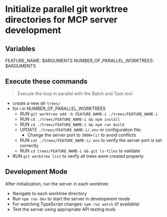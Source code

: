 # Initialize parallel git worktree directories for MCP server development

## Variables

FEATURE_NAME: $ARGUMENTS
NUMBER_OF_PARALLEL_WORKTREES: $ARGUMENTS

## Execute these commands

> Execute the loop in parallel with the Batch and Task tool

- create a new dir `trees/`
- for i in NUMBER_OF_PARALLEL_WORKTREES
    - RUN `git worktree add -b FEATURE_NAME-i ./trees/FEATURE_NAME-i`
    - RUN `cd ./trees/FEATURE_NAME-i && npm install`
    - RUN `cd ./trees/FEATURE_NAME-i && npm run build`
    - UPDATE `./trees/FEATURE_NAME-i/.env` or configuration file:
        - Change the server port to `3000+(i)` to avoid conflicts
    - RUN `cat ./trees/FEATURE_NAME-i/.env` to verify the server port is set correctly
    - RUN `cd trees/FEATURE_NAME-i && git ls-files` to validate
- RUN `git worktree list` to verify all trees were created properly

## Development Mode

After initialization, run the server in each worktree:

- Navigate to each worktree directory
- Run `npm run dev` to start the server in development mode
- For watching TypeScript changes: `npm run watch` (if available)
- Test the server using appropriate API testing tools

